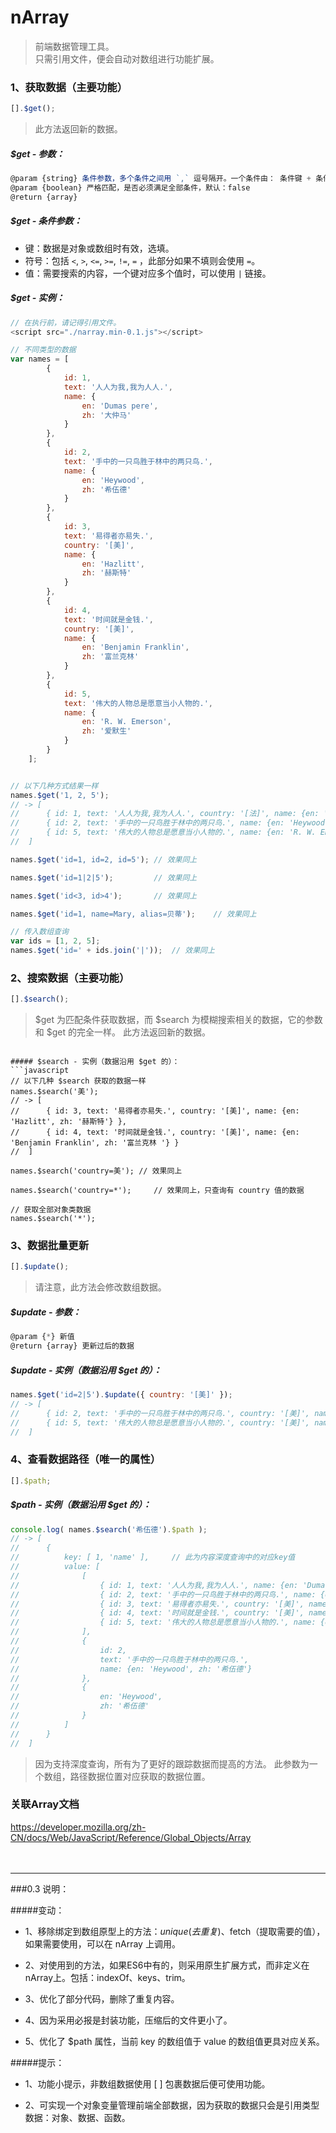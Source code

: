 # nArray
> 前端数据管理工具。<br />
> 只需引用文件，便会自动对数组进行功能扩展。<br/>

### 1、获取数据（主要功能）
```javascript
[].$get();
```
> 此方法返回新的数据。

##### $get - 参数：
```javascript
@param {string} 条件参数，多个条件之间用 `,` 逗号隔开。一个条件由： 条件键 + 条件符号 + 匹配值。
@param {boolean} 严格匹配，是否必须满足全部条件，默认：false
@return {array}
```

##### $get - 条件参数：
* 键：数据是对象或数组时有效，选填。
* 符号：包括 `<`, `>`, `<=`, `>=`, `!=`, `=` ，此部分如果不填则会使用 `=`。
* 值：需要搜索的内容，一个键对应多个值时，可以使用 `|` 链接。

##### $get - 实例：
```javascript
// 在执行前，请记得引用文件。
<script src="./narray.min-0.1.js"></script>

// 不同类型的数据
var names = [
		{
			id: 1,
			text: '人人为我,我为人人.',
			name: {
				en: 'Dumas pere',
				zh: '大仲马'
			}
		},
		{
			id: 2,
			text: '手中的一只鸟胜于林中的两只鸟.',
			name: {
				en: 'Heywood',
				zh: '希伍德'
			}
		},
		{
			id: 3,
			text: '易得者亦易失.',
			country: '[美]',
			name: {
				en: 'Hazlitt',
				zh: '赫斯特'
			}
		},
		{
			id: 4,
			text: '时间就是金钱.',
			country: '[美]',
			name: {
				en: 'Benjamin Franklin',
				zh: '富兰克林'
			}
		},
		{
			id: 5,
			text: '伟大的人物总是愿意当小人物的.',
			name: {
				en: 'R. W. Emerson',
				zh: '爱默生'
			}
		}
    ];


// 以下几种方式结果一样
names.$get('1, 2, 5');		
// -> [
//		{ id: 1, text: '人人为我,我为人人.', country: '[法]', name: {en: 'Dumas pere', zh: '大仲马'} },
//		{ id: 2, text: '手中的一只鸟胜于林中的两只鸟.', name: {en: 'Heywood', zh: '希伍德'} },
//		{ id: 5, text: '伟大的人物总是愿意当小人物的.', name: {en: 'R. W. Emerson', zh: '爱默生'} }
// 	]

names.$get('id=1, id=2, id=5');	// 效果同上

names.$get('id=1|2|5');			// 效果同上

names.$get('id<3, id>4');		// 效果同上

names.$get('id=1, name=Mary, alias=贝蒂');	// 效果同上

// 传入数组查询
var ids = [1, 2, 5];
names.$get('id=' + ids.join('|'));	// 效果同上
```

### 2、搜索数据（主要功能）

```javascript
[].$search();
```
> $get 为匹配条件获取数据，而 $search 为模糊搜索相关的数据，它的参数和 $get 的完全一样。
> 此方法返回新的数据。
```

##### $search - 实例（数据沿用 $get 的）：
```javascript
// 以下几种 $search 获取的数据一样
names.$search('美');
// -> [
//		{ id: 3, text: '易得者亦易失.', country: '[美]', name: {en: 'Hazlitt', zh: '赫斯特'} },
//		{ id: 4, text: '时间就是金钱.', country: '[美]', name: {en: 'Benjamin Franklin', zh: '富兰克林 '} }
// 	]

names.$search('country=美');	// 效果同上

names.$search('country=*');		// 效果同上，只查询有 country 值的数据

// 获取全部对象类数据
names.$search('*');
```

### 3、数据批量更新

```javascript
[].$update();
```
> 请注意，此方法会修改数组数据。

##### $update - 参数：
```javascript
@param {*} 新值
@return {array} 更新过后的数据
```

##### $update - 实例（数据沿用 $get 的）：
```javascript
names.$get('id=2|5').$update({ country: '[美]' });
// -> [
//		{ id: 2, text: '手中的一只鸟胜于林中的两只鸟.', country: '[美]', name: {en: 'Heywood', zh: '希伍德'} },
//		{ id: 5, text: '伟大的人物总是愿意当小人物的.', country: '[美]', name: {en: 'R. W. Emerson', zh: '爱默生'} }
// 	]
```

### 4、查看数据路径（唯一的属性）

```javascript
[].$path;
```

##### $path - 实例（数据沿用 $get 的）：
```javascript
console.log( names.$search('希伍德').$path );
// -> [
//		{
//			key: [ 1, 'name' ],		// 此为内容深度查询中的对应key值
//			value: [
//				[
//					{ id: 1, text: '人人为我,我为人人.', name: {en: 'Dumas pere', zh: '大仲马'} },
//					{ id: 2, text: '手中的一只鸟胜于林中的两只鸟.', name: {en: 'Heywood', zh: '希伍德'} },
//					{ id: 3, text: '易得者亦易失.', country: '[美]', name: {en: 'Hazlitt', zh: '赫斯特'} },
//					{ id: 4, text: '时间就是金钱.', country: '[美]', name: {en: 'Benjamin Franklin', zh: '富兰克林'} },
//					{ id: 5, text: '伟大的人物总是愿意当小人物的.', name: {en: 'R. W. Emerson', zh: '爱默生'} }
//				],
//				{ 
//					id: 2, 
//					text: '手中的一只鸟胜于林中的两只鸟.',
//					name: {en: 'Heywood', zh: '希伍德'}
//				},
//				{
//					en: 'Heywood',
//					zh: '希伍德'
//				}
//			]
//		}
// 	]
```
> 因为支持深度查询，所有为了更好的跟踪数据而提高的方法。
> 此参数为一个数组，路径数据位置对应获取的数据位置。

### 关联Array文档
https://developer.mozilla.org/zh-CN/docs/Web/JavaScript/Reference/Global_Objects/Array
<br/>
<br/>
<br/>
<hr/>
###0.3 说明：

#####变动：

* 1、移除绑定到数组原型上的方法：$unique(去重复)、$fetch（提取需要的值），如果需要使用，可以在 nArray 上调用。

* 2、对使用到的方法，如果ES6中有的，则采用原生扩展方式，而非定义在 nArray上。包括：indexOf、keys、trim。

* 3、优化了部分代码，删除了重复内容。

* 4、因为采用必报是封装功能，压缩后的文件更小了。

* 5、优化了 $path 属性，当前 key 的数组值于 value 的数组值更具对应关系。


#####提示：

* 1、功能小提示，非数组数据使用 [ ] 包裹数据后便可使用功能。

* 2、可实现一个对象变量管理前端全部数据，因为获取的数据只会是引用类型数据：对象、数据、函数。




